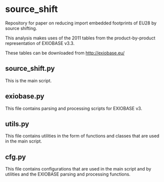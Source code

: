 # source_shift
Repository for paper on reducing import embedded footprints of EU28 by source shifting.

This analysis makes uses of the 2011 tables from the product-by-product representation of EXIOBASE v3.3. 

These tables can be downloaded from http://exiobase.eu/

## source_shift.py
This is the main script.

## exiobase.py
This file contains parsing and processing scripts for EXIOBASE v3.

## utils.py
This file contains utilities in the form of functions and classes that are used in the main script.

## cfg.py
This file contains configurations that are used in the main script and by utilities and the EXIOBASE parsing and processing functions.
